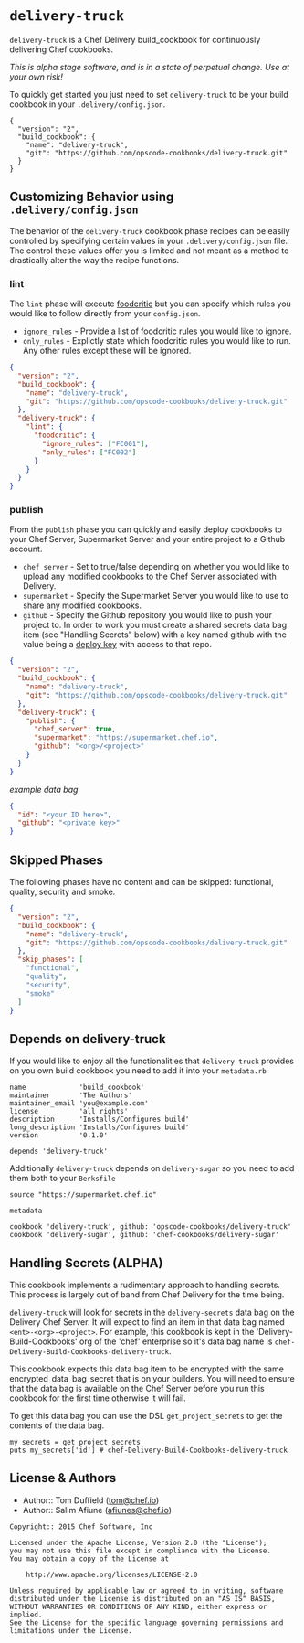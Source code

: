 # `delivery-truck`
`delivery-truck` is a Chef Delivery build_cookbook for continuously delivering
Chef cookbooks.

_This is alpha stage software, and is in a state of perpetual change. Use at your own risk!_

To quickly get started you just need to set `delivery-truck` to
be your build cookbook in your `.delivery/config.json`.

```
{
  "version": "2",
  "build_cookbook": {
    "name": "delivery-truck",
    "git": "https://github.com/opscode-cookbooks/delivery-truck.git"
  }
}
```

## Customizing Behavior using `.delivery/config.json`
The behavior of the `delivery-truck` cookbook phase recipes can be easily
controlled by specifying certain values in your `.delivery/config.json` file.
The control these values offer you is limited and not meant as a method to
drastically alter the way the recipe functions.

### lint
The `lint` phase will execute [foodcritic](http://foodcritic.io) but you can specify
which rules you would like to follow directly from your `config.json`.

* `ignore_rules` - Provide a list of foodcritic rules you would like to ignore.
* `only_rules` - Explictly state which foodcritic rules you would like to run.
Any other rules except these will be ignored.

```json
{
  "version": "2",
  "build_cookbook": {
    "name": "delivery-truck",
    "git": "https://github.com/opscode-cookbooks/delivery-truck.git"
  },
  "delivery-truck": {
    "lint": {
      "foodcritic": {
        "ignore_rules": ["FC001"],
        "only_rules": ["FC002"]
      }
    }
  }
}
```

### publish
From the `publish` phase you can quickly and easily deploy cookbooks to
your Chef Server, Supermarket Server and your entire project to a Github account.

* `chef_server` - Set to true/false depending on whether you would like to
upload any modified cookbooks to the Chef Server associated with Delivery.
* `supermarket` - Specify the Supermarket Server you would like to use to
share any modified cookbooks.
* `github` - Specify the Github repository you would like to push your project
to. In order to work you must create a shared secrets data bag item (see "Handling
Secrets" below) with a key named github with the value being a
[deploy key](https://developer.github.com/guides/managing-deploy-keys/) with
access to that repo.

```json
{
  "version": "2",
  "build_cookbook": {
    "name": "delivery-truck",
    "git": "https://github.com/opscode-cookbooks/delivery-truck.git"
  },
  "delivery-truck": {
    "publish": {
      "chef_server": true,
      "supermarket": "https://supermarket.chef.io",
      "github": "<org>/<project>"
    }
  }
}
```

*example data bag*
```json
{
  "id": "<your ID here>",
  "github": "<private key>"
}
```

## Skipped Phases
The following phases have no content and can be skipped: functional,
quality, security and smoke.

```json
{
  "version": "2",
  "build_cookbook": {
    "name": "delivery-truck",
    "git": "https://github.com/opscode-cookbooks/delivery-truck.git"
  },
  "skip_phases": [
    "functional",
    "quality",
    "security",
    "smoke"
  ]
}
```

## Depends on delivery-truck
If you would like to enjoy all the functionalities that `delivery-truck` provides
on you own build cookbook you need to add it into your `metadata.rb`

```
name             'build_cookbook'
maintainer       'The Authors'
maintainer_email 'you@example.com'
license          'all_rights'
description      'Installs/Configures build'
long_description 'Installs/Configures build'
version          '0.1.0'

depends 'delivery-truck'

```

Additionally `delivery-truck` depends on `delivery-sugar` so you need to add
them both to your `Berksfile`

```
source "https://supermarket.chef.io"

metadata

cookbook 'delivery-truck', github: 'opscode-cookbooks/delivery-truck'
cookbook 'delivery-sugar', github: 'chef-cookbooks/delivery-sugar'

```

## Handling Secrets (ALPHA)
This cookbook implements a rudimentary approach to handling secrets. This process
is largely out of band from Chef Delivery for the time being.

`delivery-truck` will look for secrets in the `delivery-secrets` data bag on the
Delivery Chef Server. It will expect to find an item in that data bag named
`<ent>-<org>-<project>`. For example, this cookbook is kept in the
'Delivery-Build-Cookbooks' org of the 'chef' enterprise so it's data bag name is
`chef-Delivery-Build-Cookbooks-delivery-truck`.

This cookbook expects this data bag item to be encrypted with the same
encrypted_data_bag_secret that is on your builders. You will need to ensure that
the data bag is available on the Chef Server before you run this cookbook for
the first time otherwise it will fail.

To get this data bag you can use the DSL `get_project_secrets` to get the
contents of the data bag.

```
my_secrets = get_project_secrets
puts my_secrets['id'] # chef-Delivery-Build-Cookbooks-delivery-truck
```

## License & Authors
- Author:: Tom Duffield (<tom@chef.io>)
- Author:: Salim Afiune (<afiunes@chef.io>)

```text
Copyright:: 2015 Chef Software, Inc

Licensed under the Apache License, Version 2.0 (the "License");
you may not use this file except in compliance with the License.
You may obtain a copy of the License at

    http://www.apache.org/licenses/LICENSE-2.0

Unless required by applicable law or agreed to in writing, software
distributed under the License is distributed on an "AS IS" BASIS,
WITHOUT WARRANTIES OR CONDITIONS OF ANY KIND, either express or implied.
See the License for the specific language governing permissions and
limitations under the License.
```
